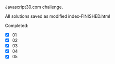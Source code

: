 Javascript30.com challenge.

All solutions saved as modified index-FINISHED.html

Completed:
- [x] 01
- [x] 02
- [x] 03
- [x] 04
- [x] 05
